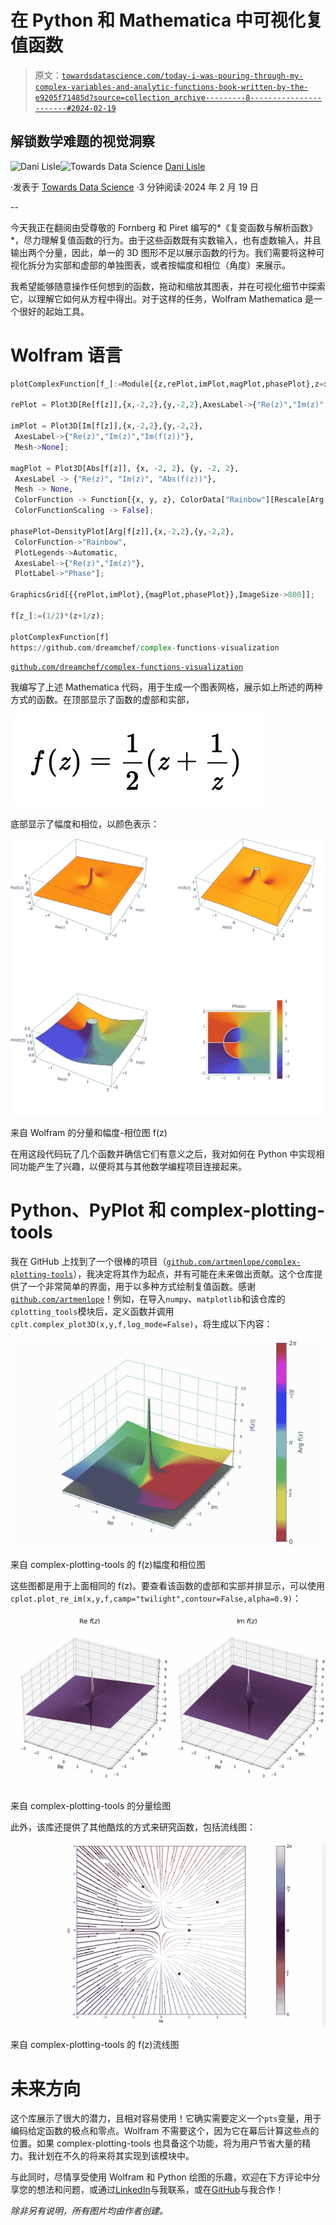 # 在 Python 和 Mathematica 中可视化复值函数

> 原文：[`towardsdatascience.com/today-i-was-pouring-through-my-complex-variables-and-analytic-functions-book-written-by-the-e9205f71485d?source=collection_archive---------8-----------------------#2024-02-19`](https://towardsdatascience.com/today-i-was-pouring-through-my-complex-variables-and-analytic-functions-book-written-by-the-e9205f71485d?source=collection_archive---------8-----------------------#2024-02-19)

## 解锁数学难题的视觉洞察

[](https://medium.com/@Dani_Lisle?source=post_page---byline--e9205f71485d--------------------------------)![Dani Lisle](https://medium.com/@Dani_Lisle?source=post_page---byline--e9205f71485d--------------------------------)[](https://towardsdatascience.com/?source=post_page---byline--e9205f71485d--------------------------------)![Towards Data Science](https://towardsdatascience.com/?source=post_page---byline--e9205f71485d--------------------------------) [Dani Lisle](https://medium.com/@Dani_Lisle?source=post_page---byline--e9205f71485d--------------------------------)

·发表于 [Towards Data Science](https://towardsdatascience.com/?source=post_page---byline--e9205f71485d--------------------------------) ·3 分钟阅读·2024 年 2 月 19 日

--

今天我正在翻阅由受尊敬的 Fornberg 和 Piret 编写的*《复变函数与解析函数》*，尽力理解复值函数的行为。由于这些函数既有实数输入，也有虚数输入，并且输出两个分量，因此，单一的 3D 图形不足以展示函数的行为。我们需要将这种可视化拆分为实部和虚部的单独图表，或者按幅度和相位（角度）来展示。

我希望能够随意操作任何想到的函数，拖动和缩放其图表，并在可视化细节中探索它，以理解它如何从方程中得出。对于这样的任务，Wolfram Mathematica 是一个很好的起始工具。

# Wolfram 语言

```py
plotComplexFunction[f_]:=Module[{z,rePlot,imPlot,magPlot,phasePlot},z=x+I y;

rePlot = Plot3D[Re[f[z]],{x,-2,2},{y,-2,2},AxesLabel->{"Re(z)","Im(z)","Re(f(z))"},Mesh->None];

imPlot = Plot3D[Im[f[z]],{x,-2,2},{y,-2,2},
 AxesLabel->{"Re(z)","Im(z)","Im(f(z))"},
 Mesh->None];

magPlot = Plot3D[Abs[f[z]], {x, -2, 2}, {y, -2, 2}, 
 AxesLabel -> {"Re(z)", "Im(z)", "Abs(f(z))"}, 
 Mesh -> None, 
 ColorFunction -> Function[{x, y, z}, ColorData["Rainbow"][Rescale[Arg[x + I y], {-Pi, Pi}]]], 
 ColorFunctionScaling -> False];

phasePlot=DensityPlot[Arg[f[z]],{x,-2,2},{y,-2,2},
 ColorFunction->"Rainbow",
 PlotLegends->Automatic,
 AxesLabel->{"Re(z)","Im(z)"},
 PlotLabel->"Phase"];

GraphicsGrid[{{rePlot,imPlot},{magPlot,phasePlot}},ImageSize->800]];

f[z_]:=(1/2)*(z+1/z);

plotComplexFunction[f]
https://github.com/dreamchef/complex-functions-visualization
```

[`github.com/dreamchef/complex-functions-visualization`](https://github.com/dreamchef/complex-functions-visualization)

我编写了上述 Mathematica 代码，用于生成一个图表网格，展示如上所述的两种方式的函数。在顶部显示了函数的虚部和实部，

![](img/9b6073b85b9639da070285491a0935ae.png)

底部显示了幅度和相位，以颜色表示：

![](img/0234fbdcc4486ce649d41dee4561a6a0.png)

来自 Wolfram 的分量和幅度-相位图 f(z)

在用这段代码玩了几个函数并确信它们有意义之后，我对如何在 Python 中实现相同功能产生了兴趣，以便将其与其他数学编程项目连接起来。

# Python、PyPlot 和 complex-plotting-tools

我在 GitHub 上找到了一个很棒的项目（[`github.com/artmenlope/complex-plotting-tools`](https://github.com/artmenlope/complex-plotting-tools)），我决定将其作为起点，并有可能在未来做出贡献。这个仓库提供了一个非常简单的界面，用于以多种方式绘制复值函数。感谢[`github.com/artmenlope`](https://github.com/artmenlope)！例如，在导入`numpy`、`matplotlib`和该仓库的`cplotting_tools`模块后，定义函数并调用`cplt.complex_plot3D(x,y,f,log_mode=False)`，将生成以下内容：

![](img/da80e1f86e6827c86fbbf1432799ac18.png)

来自 complex-plotting-tools 的 f(z)幅度和相位图

这些图都是用于上面相同的 f(z)。要查看该函数的虚部和实部并排显示，可以使用`cplot.plot_re_im(x,y,f,camp="twilight",contour=False,alpha=0.9)`：

![](img/4d9943d906a41a280988bde245410cb8.png)

来自 complex-plotting-tools 的分量绘图

此外，该库还提供了其他酷炫的方式来研究函数，包括流线图：

![](img/c026babc96d69ed06a58d6453cc920af.png)

来自 complex-plotting-tools 的 f(z)流线图

# 未来方向

这个库展示了很大的潜力，且相对容易使用！它确实需要定义一个`pts`变量，用于编码给定函数的极点和零点。Wolfram 不需要这个，因为它在幕后计算这些点的位置。如果 complex-plotting-tools 也具备这个功能，将为用户节省大量的精力。我计划在不久的将来将其实现到该模块中。

与此同时，尽情享受使用 Wolfram 和 Python 绘图的乐趣，欢迎在下方评论中分享您的想法和问题，或通过[LinkedIn](http://linkedin.com/in/danilisle)与我联系，或在[GitHub](http://github.com/dreamchef)与我合作！

*除非另有说明，所有图片均由作者创建。*
